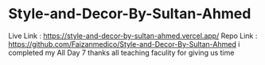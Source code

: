 # Style-and-Decor-By-Sultan-Ahmed

Live Link : https://style-and-decor-by-sultan-ahmed.vercel.app/
Repo Link : https://github.com/Faizanmedico/Style-and-Decor-By-Sultan-Ahmed
i completed my All Day 7 
thanks all teaching faculity for giving us time
